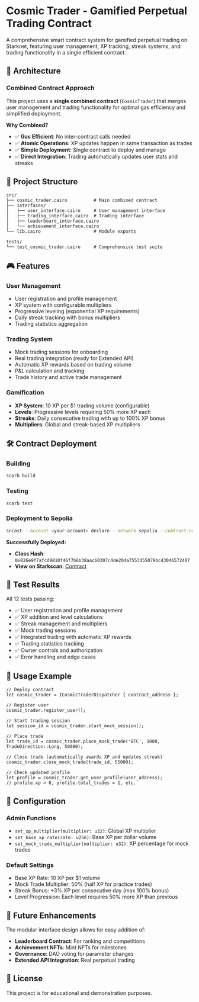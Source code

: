 # Cosmic Trader - Gamified Perpetual Trading Contract

A comprehensive smart contract system for gamified perpetual trading on Starknet, featuring user management, XP tracking, streak systems, and trading functionality in a single efficient contract.

## 🚀 Architecture

### Combined Contract Approach

This project uses a **single combined contract** (`CosmicTrader`) that merges user management and trading functionality for optimal gas efficiency and simplified deployment.

**Why Combined?**

- ✅ **Gas Efficient**: No inter-contract calls needed
- ✅ **Atomic Operations**: XP updates happen in same transaction as trades
- ✅ **Simple Deployment**: Single contract to deploy and manage
- ✅ **Direct Integration**: Trading automatically updates user stats and streaks

## 📁 Project Structure

```
src/
├── cosmic_trader.cairo          # Main combined contract
├── interfaces/
│   ├── user_interface.cairo     # User management interface
│   ├── trading_interface.cairo  # Trading interface
│   ├── leaderboard_interface.cairo
│   └── achievement_interface.cairo
└── lib.cairo                    # Module exports

tests/
└── test_cosmic_trader.cairo     # Comprehensive test suite
```

## 🎮 Features

### User Management

- User registration and profile management
- XP system with configurable multipliers
- Progressive leveling (exponential XP requirements)
- Daily streak tracking with bonus multipliers
- Trading statistics aggregation

### Trading System

- Mock trading sessions for onboarding
- Real trading integration (ready for Extended API)
- Automatic XP rewards based on trading volume
- P&L calculation and tracking
- Trade history and active trade management

### Gamification

- **XP System**: 10 XP per $1 trading volume (configurable)
- **Levels**: Progressive levels requiring 50% more XP each
- **Streaks**: Daily consecutive trading with up to 100% XP bonus
- **Multipliers**: Global and streak-based XP multipliers

## 🛠️ Contract Deployment

### Building

```bash
scarb build
```

### Testing

```bash
scarb test
```

### Deployment to Sepolia

```bash
sncast --account <your-account> declare --network sepolia --contract-name CosmicTrader
```

**Successfully Deployed:**

- **Class Hash**: `0x026e9f7afcd9810f46f7b6b38aac60307c4de204a7553d55079bc43046572407`
- **View on Starkscan**: [Contract](https://sepolia.starkscan.co/class/0x026e9f7afcd9810f46f7b6b38aac60307c4de204a7553d55079bc43046572407)

## 🧪 Test Results

All 12 tests passing:

- ✅ User registration and profile management
- ✅ XP addition and level calculations
- ✅ Streak management and multipliers
- ✅ Mock trading sessions
- ✅ Integrated trading with automatic XP rewards
- ✅ Trading statistics tracking
- ✅ Owner controls and authorization
- ✅ Error handling and edge cases

## 🎯 Usage Example

```cairo
// Deploy contract
let cosmic_trader = ICosmicTraderDispatcher { contract_address };

// Register user
cosmic_trader.register_user();

// Start trading session
let session_id = cosmic_trader.start_mock_session();

// Place trade
let trade_id = cosmic_trader.place_mock_trade('BTC', 1000, TradeDirection::Long, 50000);

// Close trade (automatically awards XP and updates streak)
cosmic_trader.close_mock_trade(trade_id, 55000);

// Check updated profile
let profile = cosmic_trader.get_user_profile(user_address);
// profile.xp > 0, profile.total_trades = 1, etc.
```

## 🔧 Configuration

### Admin Functions

- `set_xp_multiplier(multiplier: u32)`: Global XP multiplier
- `set_base_xp_rate(rate: u256)`: Base XP per dollar volume
- `set_mock_trade_multiplier(multiplier: u32)`: XP percentage for mock trades

### Default Settings

- Base XP Rate: 10 XP per $1 volume
- Mock Trade Multiplier: 50% (half XP for practice trades)
- Streak Bonus: +3% XP per consecutive day (max 100% bonus)
- Level Progression: Each level requires 50% more XP than previous

## 🚀 Future Enhancements

The modular interface design allows for easy addition of:

- **Leaderboard Contract**: For ranking and competitions
- **Achievement NFTs**: Mint NFTs for milestones
- **Governance**: DAO voting for parameter changes
- **Extended API Integration**: Real perpetual trading

## 📝 License

This project is for educational and demonstration purposes.
